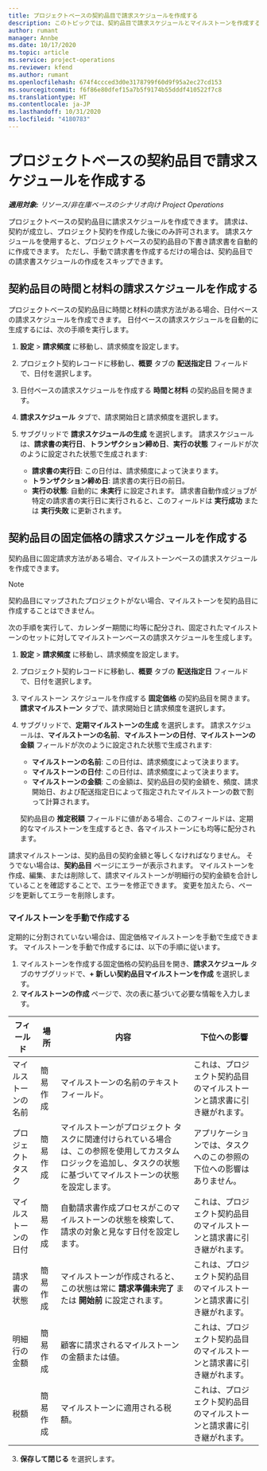 ```yaml
---
title: プロジェクトベースの契約品目で請求スケジュールを作成する
description: このトピックでは、契約品目で請求スケジュールとマイルストーンを作成する方法について説明します。
author: rumant
manager: Annbe
ms.date: 10/17/2020
ms.topic: article
ms.service: project-operations
ms.reviewer: kfend
ms.author: rumant
ms.openlocfilehash: 674f4ccced3d0e3178799f60d9f95a2ec27cd153
ms.sourcegitcommit: f6f86e80dfef15a7b5f9174b55dddf410522f7c8
ms.translationtype: HT
ms.contentlocale: ja-JP
ms.lasthandoff: 10/31/2020
ms.locfileid: "4180783"
---
```

# <a name="create-an-invoice-schedule-on-a-project-based-contract-line"></a>プロジェクトベースの契約品目で請求スケジュールを作成する 

_**適用対象:** リソース/非在庫ベースのシナリオ向け Project Operations_

プロジェクトベースの契約品目に請求スケジュールを作成できます。 請求は、契約が成立し、プロジェクト契約を作成した後にのみ許可されます。 請求スケジュールを使用すると、プロジェクトベースの契約品目の下書き請求書を自動的に作成できます。 ただし、手動で請求書を作成するだけの場合は、契約品目での請求書スケジュールの作成をスキップできます。

## <a name="create-a-time-and-material-invoice-schedule-for-a-contract-line"></a>契約品目の時間と材料の請求スケジュールを作成する

プロジェクトベースの契約品目に時間と材料の請求方法がある場合、日付ベースの請求スケジュールを作成できます。 日付ベースの請求スケジュールを自動的に生成するには、次の手順を実行します。

1. **設定** > **請求頻度** に移動し、請求頻度を設定します。
2. プロジェクト契約レコードに移動し、**概要** タブの **配送指定日** フィールドで、日付を選択します。
3. 日付ベースの請求スケジュールを作成する **時間と材料** の契約品目を開きます。 
4. **請求スケジュール** タブで、請求開始日と請求頻度を選択します。
5. サブグリッドで **請求スケジュールの生成** を選択します。 請求スケジュールは、**請求書の実行日**、**トランザクション締め日**、**実行の状態** フィールドが次のように設定された状態で生成されます:

    - **請求書の実行日**: この日付は、請求頻度によって決まります。
    - **トランザクション締め日**: 請求書の実行日の前日。
    - **実行の状態**: 自動的に **未実行** に設定されます。 請求書自動作成ジョブが特定の請求書の実行日に実行されると、このフィールドは **実行成功** または **実行失敗** に更新されます。

## <a name="create-a-fixed-price-invoice-schedule-for-a-contract-line"></a>契約品目の固定価格の請求スケジュールを作成する

契約品目に固定請求方法がある場合、マイルストーンベースの請求スケジュールを作成できます。 

> [!NOTE]
> 契約品目にマップされたプロジェクトがない場合、マイルストーンを契約品目に作成することはできません。

次の手順を実行して、カレンダー期間に均等に配分され、固定されたマイルストーンのセットに対してマイルストーンベースの請求スケジュールを生成します。

1. **設定** > **請求頻度** に移動し、請求頻度を設定します。
2. プロジェクト契約レコードに移動し、**概要** タブの **配送指定日** フィールドで、日付を選択します。
3. マイルストーン スケジュールを作成する **固定価格** の契約品目を開きます。 **請求マイルストーン** タブで、請求開始日と請求頻度を選択します。 
4. サブグリッドで、**定期マイルストーンの生成** を選択します。 請求スケジュールは、**マイルストーンの名前**、**マイルストーンの日付**、**マイルストーンの金額** フィールドが次のように設定された状態で生成されます:

    - **マイルストーンの名前**: この日付は、請求頻度によって決まります。
    - **マイルストーンの日付**: この日付は、請求頻度によって決まります。
    - **マイルストーンの金額**: この金額は、契約品目の契約金額を、頻度、請求開始日、および配送指定日によって指定されたマイルストーンの数で割って計算されます。

    契約品目の **推定税額** フィールドに値がある場合、このフィールドは、定期的なマイルストーンを生成するとき、各マイルストーンにも均等に配分されます。

請求マイルストーンは、契約品目の契約金額と等しくなければなりません。 そうでない場合は、**契約品目** ページにエラーが表示されます。 マイルストーンを作成、編集、または削除して、請求マイルストーンが明細行の契約金額を合計していることを確認することで、エラーを修正できます。 変更を加えたら、ページを更新してエラーを削除します。

### <a name="manually-create-milestones"></a>マイルストーンを手動で作成する

定期的に分割されていない場合は、固定価格マイルストーンを手動で生成できます。 マイルストーンを手動で作成するには、以下の手順に従います。

1. マイルストーンを作成する固定価格の契約品目を開き、**請求スケジュール** タブのサブグリッドで、**+ 新しい契約品目マイルストーンを作成** を選択します。 
2. **マイルストーンの作成** ページで、次の表に基づいて必要な情報を入力します。

| フィールド | 場所 | 内容 | 下位への影響 |
| --- | --- | --- | --- |
| マイルストーンの名前 | 簡易作成 | マイルストーンの名前のテキスト フィールド。 | これは、プロジェクト契約品目のマイルストーンと請求書に引き継がれます。 |
| プロジェクト タスク | 簡易作成 | マイルストーンがプロジェクト タスクに関連付けられている場合は、この参照を使用してカスタム ロジックを追加し、タスクの状態に基づいてマイルストーンの状態を設定します。 | アプリケーションでは、タスクへのこの参照の下位への影響はありません。 |
| マイルストーンの日付 | 簡易作成 | 自動請求書作成プロセスがこのマイルストーンの状態を検索して、請求の対象と見なす日付を設定します。 | これは、プロジェクト契約品目のマイルストーンと請求書に引き継がれます。 |
| 請求書の状態 | 簡易作成 | マイルストーンが作成されると、この状態は常に **請求準備未完了** または **開始前** に設定されます。 | これは、プロジェクト契約品目のマイルストーンと請求書に引き継がれます。 |
| 明細行の金額 | 簡易作成 | 顧客に請求されるマイルストーンの金額または値。 | これは、プロジェクト契約品目のマイルストーンと請求書に引き継がれます。 |
| 税額 | 簡易作成 | マイルストーンに適用される税額。 | これは、プロジェクト契約品目のマイルストーンと請求書に引き継がれます。 |

3. **保存して閉じる** を選択します。
